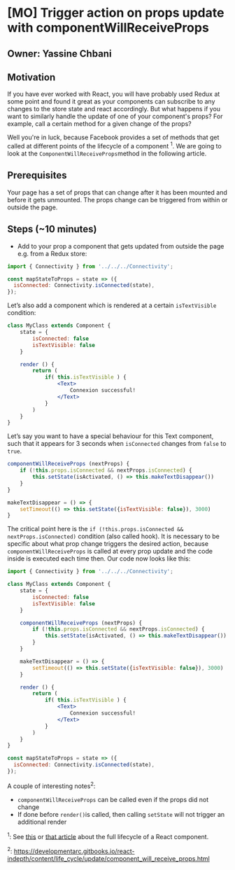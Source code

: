 # [MO] Trigger action on props update with componentWillReceiveProps

## Owner: Yassine Chbani

## Motivation

If you have ever worked with React, you will have probably used Redux at some point and found it great as your components can
subscribe to any changes to the store state and react accordingly. But what happens if you want to similarly handle the update
of one of your component's props? For example, call a certain method for a given change of the props?

Well you're in luck, because Facebook provides a set of methods that get called at different points of the lifecycle of a component <sup>1</sup>. We are going to look at the `ComponentWillReceiveProps`method in the following article.


## Prerequisites

Your page has a set of props that can change after it has been mounted and before it gets unmounted. The props change can be
triggered from within or outside the page.

## Steps (~10 minutes)

- Add to your prop a component that gets updated from outside the page e.g. from a Redux store:

```jsx
import { Connectivity } from '../../../Connectivity';

const mapStateToProps = state => ({
  isConnected: Connectivity.isConnected(state),
});
```

Let’s also add a component which is rendered at a certain `isTextVisible` condition:

```jsx
class MyClass extends Component {
	state = {
		isConnected: false
		isTextVisible: false
	}

	render () {
		return (
			if( this.isTextVisible ) {
				<Text>
					Connexion successful!
				</Text>
			}
		)
	}
}
```

Let’s say you want to have a special behaviour for this Text component, such that it appears for 3 seconds when `isConnected` changes from `false` to `true`.

```jsx
componentWillReceiveProps (nextProps) {
	if (!this.props.isConnected && nextProps.isConnected) {
		this.setState(isActivated, () => this.makeTextDisappear())
	}
}

makeTextDisappear = () => {
	setTimeout(() => this.setState({isTextVisible: false}), 3000)
}
```

The critical point here is the `if (!this.props.isConnected && nextProps.isConnected)` condition (also called hook). It is necessary to be specific about what prop change triggers the desired action, because `componentWillReceiveProps` is called at every prop update and the code inside is executed each time then. Our code now looks like this:

```jsx
import { Connectivity } from '../../../Connectivity';

class MyClass extends Component {
	state = {
		isConnected: false
		isTextVisible: false
	}

	componentWillReceiveProps (nextProps) {
		if (!this.props.isConnected && nextProps.isConnected) {
			this.setState(isActivated, () => this.makeTextDisappear())
		}
	}

	makeTextDisappear = () => {
		setTimeout(() => this.setState({isTextVisible: false}), 3000)
	}

	render () {
		return (
			if( this.isTextVisible ) {
				<Text>
					Connexion successful!
				</Text>
			}
		)
	}
}

const mapStateToProps = state => ({
  isConnected: Connectivity.isConnected(state),
});
```

A couple of interesting notes<sup>2</sup>:
- `componentWillReceiveProps` can be called even if the props did not change
- If done before `render()`is called, then calling `setState` will not trigger an additional render

<sup>1</sup>: See [this](https://engineering.musefind.com/react-lifecycle-methods-how-and-when-to-use-them-2111a1b692b1) or
[that article](https://reactjs.org/docs/react-component.html) about the full lifecycle of a React component.

<sup>2</sup>: https://developmentarc.gitbooks.io/react-indepth/content/life_cycle/update/component_will_receive_props.html
